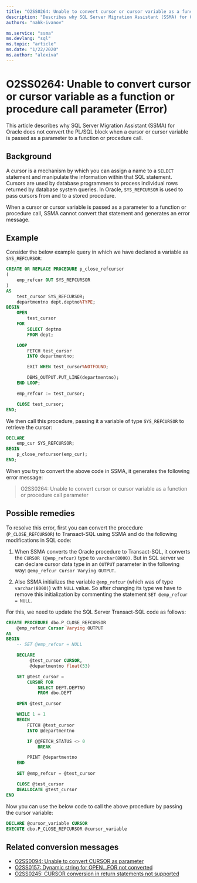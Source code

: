 ```yaml
---
title: "O2SS0264: Unable to convert cursor or cursor variable as a function or procedure call parameter (Error)"
description: "Describes why SQL Server Migration Assistant (SSMA) for Oracle does not convert the PL/SQL block when a cursor or cursor variable is passed as a parameter to a function or procedure call."
authors: "nahk-ivanov"

ms.service: "ssma"
ms.devlang: "sql"
ms.topic: "article"
ms.date: "1/22/2020"
ms.author: "alexiva"
---
```


# O2SS0264: Unable to convert cursor or cursor variable as a function or procedure call parameter (Error)

This article describes why SQL Server Migration Assistant (SSMA) for Oracle does not convert the PL/SQL block when a cursor or cursor variable is passed as a parameter to a function or procedure call.

## Background

A cursor is a mechanism by which you can assign a name to a `SELECT` statement and manipulate the information within that SQL statement. Cursors are used by database programmers to process individual rows returned by database system queries. In Oracle, `SYS_REFCURSOR` is used to pass cursors from and to a stored procedure.

When a cursor or cursor variable is passed as a parameter to a function or procedure call, SSMA cannot convert that statement and generates an error message.

## Example

Consider the below example query in which we have declared a variable as `SYS_REFCURSOR`:

```sql
CREATE OR REPLACE PROCEDURE p_close_refcursor
(
    emp_refcur OUT SYS_REFCURSOR
)
AS
    test_cursor SYS_REFCURSOR;
    departmentno dept.deptno%TYPE;
BEGIN
    OPEN
        test_cursor
    FOR
        SELECT deptno
        FROM dept;

    LOOP
        FETCH test_cursor
        INTO departmentno;

        EXIT WHEN test_cursor%NOTFOUND;

        DBMS_OUTPUT.PUT_LINE(departmentno);
    END LOOP;

    emp_refcur := test_cursor;

    CLOSE test_cursor;
END;
```

We then call this procedure, passing it a variable of type `SYS_REFCURSOR` to retrieve the cursor:

```sql
DECLARE
    emp_cur SYS_REFCURSOR;
BEGIN
    p_close_refcursor(emp_cur);
END;
```

When you try to convert the above code in SSMA, it generates the following error message:

> O2SS0264: Unable to convert cursor or cursor variable as a function or procedure call parameter

## Possible remedies

To resolve this error, first you can convert the procedure (`P_CLOSE_REFCURSOR`) to Transact-SQL using SSMA and do the following modifications in SQL code:

1. When SSMA converts the Oracle procedure to Transact-SQL, it converts the `CURSOR (@emp_refcur)` type to `varchar(8000)`. But in SQL server we can declare cursor data type in an `OUTPUT` parameter in the following way: `@emp_refcur Cursor Varying OUTPUT`.

2. Also SSMA initializes the variable `@emp_refcur` (which was of type `varchar(8000)`) with `NULL` value. So after changing its type we have to remove this initialization by commenting the statement `SET @emp_refcur = NULL`.

For this, we need to update the SQL Server Transact-SQL code as follows:

```sql
CREATE PROCEDURE dbo.P_CLOSE_REFCURSOR
    @emp_refcur Cursor Varying OUTPUT
AS
BEGIN
    -- SET @emp_refcur = NULL

    DECLARE
         @test_cursor CURSOR,
         @departmentno float(53)

    SET @test_cursor =
        CURSOR FOR
            SELECT DEPT.DEPTNO
            FROM dbo.DEPT

    OPEN @test_cursor

    WHILE 1 = 1
    BEGIN
        FETCH @test_cursor
        INTO @departmentno

        IF @@FETCH_STATUS <> 0
            BREAK

        PRINT @departmentno
    END

    SET @emp_refcur = @test_cursor

    CLOSE @test_cursor
    DEALLOCATE @test_cursor
END
```

Now you can use the below code to call the above procedure by passing the cursor variable:

```sql
DECLARE @cursor_variable CURSOR
EXECUTE dbo.P_CLOSE_REFCURSOR @cursor_variable
```

## Related conversion messages

* [O2SS0094: Unable to convert CURSOR as parameter](o2ss0094.md)
* [O2SS0157: Dynamic string for OPEN...FOR not converted](o2ss0157.md)
* [O2SS0245: CURSOR conversion in return statements not supported](o2ss0245.md)
